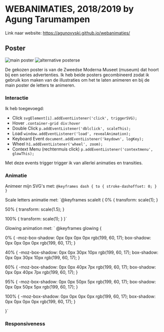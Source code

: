 # WEBANIMATIES, 2018/2019 by Agung Tarumampen

Link naar website: https://agunovvski.github.io/webanimaties/


## Poster

![main poster](https://assets.fontsinuse.com/static/use-media-items/47/46045/upto-700xauto/583e7014/2_Moderna-Museet_MMM-plakat_353_500.jpeg?resolution=0)
![alternative posterse](https://i.etsystatic.com/8628069/r/il/3e628e/1070729354/il_794xN.1070729354_7gah.jpg)

De gekozen poster is van de Zweedse Moderna Museet (museum) dat hoort bij een series advertenties. Ik heb beide posters gecombineerd zodat ik gebruik kon maken van de illustraties om het te laten animeren en bij de main poster de letters te animeren.


### Interactie

Ik heb toegevoegd:

* Click `svgElement[i].addEventListener('click', triggerSVG);`
* Hover `.container-grid div:hover`
* Double Click `p.addEventListener('dblclick', scaleThis);`
* Load `window.addEventListener('load', revealAnimation);`
* Keyboard Event `document.addEventListener('keydown', logKey);`
* Wheel `h1.addEventListener('wheel', zoom);`
* Context Menu (rechtermuis click) `p.addEventListener('contextmenu', glowThis);`

Met deze events trigger trigger ik van allerlei animaties en transities.

### Animatie

Animeer mijn SVG's met:
`@keyframes dash {
  to {
    stroke-dashoffset: 0;
  }
}`

Scale letters animatie met: 
`@keyframes scaleIt {
  0% {
    transform: scale(1);
  }

  50% {
    transform: scale(1.5);
  }

  100% {
    transform: scale(1);
  }
}`

Glowing animation met: 
`
@keyframes glowing {

  0% {
    -moz-box-shadow: 0px 0px 0px 0px rgb(199, 60, 17);
    box-shadow: 0px 0px 0px 0px rgb(199, 60, 17);
  }


  40% {
    -moz-box-shadow: 0px 0px 30px 10px rgb(199, 60, 17);
    box-shadow: 0px 0px 30px 10px rgb(199, 60, 17);
  }

  60% {
    -moz-box-shadow: 0px 0px 40px 7px rgb(199, 60, 17);
    box-shadow: 0px 0px 40px 7px rgb(199, 60, 17);
  }

  95% {
    -moz-box-shadow: 0px 0px 50px 5px rgb(199, 60, 17);
    box-shadow: 0px 0px 50px 5px rgb(199, 60, 17);
  }

  100% {
    -moz-box-shadow: 0px 0px 0px 0px rgb(199, 60, 17);
    box-shadow: 0px 0px 0px 0px rgb(199, 60, 17);
  }
  
}`


### Responsiveness



